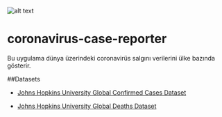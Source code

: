 ![alt text][logo]

[logo]: https://i.hizliresim.com/Bvlnq3.png "Coronavirus Case Reporter"

# coronavirus-case-reporter

Bu uygulama dünya üzerindeki coronavirüs salgını verilerini ülke bazında gösterir.

##Datasets

* [Johns Hopkins University Global Confirmed Cases Dataset](https://raw.githubusercontent.com/CSSEGISandData/COVID-19/master/csse_covid_19_data/csse_covid_19_time_series/time_series_covid19_confirmed_global.csv)


* [Johns Hopkins University Global Deaths Dataset](https://raw.githubusercontent.com/CSSEGISandData/COVID-19/master/csse_covid_19_data/csse_covid_19_time_series/time_series_covid19_deaths_global.csv)